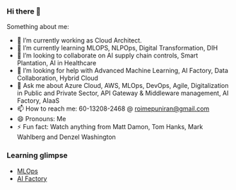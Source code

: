 ### Hi there 👋


Something about me:

- 🔭 I’m currently working as Cloud Architect.
- 🌱 I’m currently learning MLOPS, NLPOps, Digital Transformation, DIH
- 👯 I’m looking to collaborate on AI supply chain controls, Smart Plantation, AI in Healthcare
- 🤔 I’m looking for help with Advanced Machine Learning, AI Factory, Data Collaboration, Hybrid Cloud
- 💬 Ask me about Azure Cloud, AWS, MLOps, DevOps, Agile, Digitalization in Public and Private Sector, API Gateway & Middleware management, AI Factory, AIaaS
- 📫 How to reach me: 60-13208-2468 @ roimepuniran@gmail.com
- 😄 Pronouns: Me
- ⚡ Fun fact: Watch anything from Matt Damon, Tom Hanks, Mark Wahlberg and Denzel Washington

### Learning glimpse
* [MLOps](https://github.com/roime81/roime81/blob/main/MLOPS.md)
* [AI Factory](https://github.com/roime81/roime81/blob/main/AI%20Factory.md)
